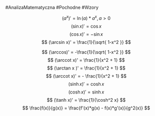 #AnalizaMatematyczna #Pochodne #Wzory
$$
\DeclareMathOperator{\arccot}{arccot}
$$

$$
(a^x)' = \ln (a) * a^{x}, a > 0
$$
$$
(\sin x )' = \cos x
$$
$$
(\cos x)' = -\sin x
$$
$$
(\arcsin x)' = \frac{1}{\sqrt{ 1-x^2 }}
$$

$$
(\arccos)' = -\frac{1}{\sqrt{  1-x^2 }}
$$
$$
(\arccot x)' = \frac{1}{x^2 + 1}
$$$$
(\arctan x )' = \frac{1}{x^2 + 1}
$$$$
(\arccot x)' = - \frac{1}{x^2 + 1} 
$$$$
(\sinh x)' = \cosh x
$$
$$
(\cosh x)' = \sinh x
$$
$$
(\tanh x)' = \frac{1}{\cosh^2 x}
$$
$$
\frac{f(x)}{g(x)} = \frac{f'(x)*g(x) - f(x)*g'(x)}{g^2(x)}
$$